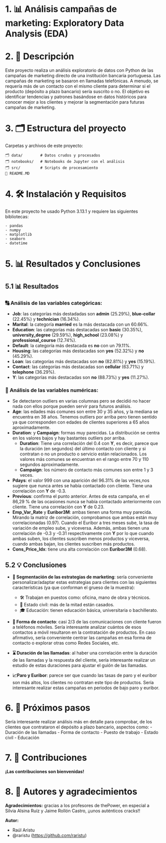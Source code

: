 # **1. 📊 Análisis campañas de marketing: Exploratory Data Analysis (EDA)**


# **2. 📖 Descripción**

Este proyecto realiza un análisis exploratorio de datos con Python de las campañas de marketing directo de una institución bancaria portuguesa. Las campañas de marketing se basaron en llamadas telefónicas. A menudo, se requería más de un contacto con el mismo cliente para determinar si el producto (depósito a plazo bancario) sería suscrito o no. El objetivo es identificar tendencias y patrones basándose en datos históricos para conocer mejor a los clientes y mejorar la segmentación para futuras campañas de marketing.

# **3. 🗂️ Estructura del proyecto**

Carpetas y archivos de este proyecto:

    🗂️ data/        # Datos crudos y procesados
    🗂️ notebooks/   # Notebooks de Jupyter con el análisis
    🗂️ src/         # Scripts de procesamiento
    📃 README.MD

# **4. 🛠️ Instalación y Requisitos**

En este proyecto he usado Python 3.13.1 y requiere las siguientes bibliotecas:

    - pandas
    - numpy
    - matplotlib
    - seaborn
    - datetime

# **5. 📊 Resultados y Conclusiones**

## **5.1 📊 Resultados**

### 🔠 **Análisis de las variables categóricas:**

- **Job**:  las categorías más destadadas son **admin** (25.29%), **blue-collar** (22.45%) y **technician** (16.34%).
- **Marital**: la categoría **married** es la más destacada con un 60.66%.
- **Education**: las categorías más destacadas son **basic** (30.35%), **university_degree** (29.59%), **high_school** (23.08%) y **professional_course** (12.74%).
- **Default**: la categoría más destacada es **no** con un 79.11%.
- **Housing**: las categorías más destacadas son **yes** (52.32%) y **no** (45.29%).
- **Loan**: las categorías más destacadas son **no** (82.81%) y **yes** (15.19%).
- **Contact**: las categorías más destacadas son **cellular** (63.71%) y **telephone** (36.29%).
- **Y**: las categorías más destacadas son **no** (88.73%) y **yes** (11.27%).

### 🔢 **Análisis de las variables numéricas:**

- Se detectaron outliers en varias columnas pero se decidió no hacer nada con ellos porque pueden servir para futuros análisis.
- **Age**: las edades más comunes son entre 30 y 35 años, y la mediana se encuentra en 38 años. Tenemos outliers por arriba pero tienen sentido ya que corresponden con edades de clientes superiores a 65 años aproximadamente.
- **Duration**: y **Campaign**: formas muy parecidas. La distribución se centra en los valores bajos y hay bastantes outliers por arriba. 
    -  **Duration**: Tiene una correlación del 0.4 con **Y**, es decir, parece que la duración (en segundos) del último contacto con cliente y si contratan o no un producto o servicio están relacionados. Los valores más comunes se encuentran en el rango entre 70 y 110 segundos aproximadamente.
    - **Campaign**: los número de contacto más comunes son entre 1 y 3 veces.
- **Pdays**: el valor 999 con una aparición del 96.31% de las veces,nos sugiere que nunca antes se había contactado con cliente. Tiene una correlación con **Y** de -0.3.
- **Previous**: confirma el punto anterior. Antes de esta campaña, en el 86,29 % de las ocasiones nunca se había contactado anteriormente con cliente. Tiene una correlación con **Y** de 0.23.
- **Emp_Var_Rate** y **Euribor3M**: ambas tienen una forma muy parecida. Mirando la matriz de correlación, comprobamos que ambas están muy correlacionadas (0.97). Cuando el Euribor a tres meses sube, la tasa de variación de empleo sube, y viceversa. Además, ambas tienen una correlación de -0.3 y -0.31 respectivamente con **Y** por lo que cuando ambas suben, los clientes suscriben menos productos y viceversa, cuando ambas bajan, los clientes suscriben más productos.
- **Cons_Price_Idx**: tiene una alta correlación con **Euribor3M** (0.68).

## **5.2 💡 Conclusiones**

- **🎯 Segmentación de las estrategias de marketing**: sería conveniente personalizar/adaptar estas estrategias para clientes con las siguientes características (ya que conforman el grueso de la muestra):
    - 🛠️ Trabajan en puestos como: oficina, mano de obra y técnicos.
    - 💍 Estado civil: más de la mitad están casados.
    - 🎓 Educación: tienen educación básica, universitaria o bachillerato.

- **📱 Forma de contacto**: casi 2/3 de las comunicaciones con cliente fueron a teléfonos móviles. Sería interesante analizar cuántos de esos contactos a móvil resultaron en la contratación de productos. En caso afirmativo, sería conveniente centrar las campañas en esa forma de contacto o explorar otras como Redes Sociales, etc.

- **⌛ Duración de las llamadas**: al haber una correlación entre la duración de las llamadas y la respuesta del cliente, sería interesante realizar un estudio de estas duraciones para ajustar el guión de las llamadas.

- **📈Paro y Euribor**: parece ser que cuando las tasas de paro y el euribor son más altos, los clientes no contratan este tipo de productos. Sería interesante realizar estas campañas en periodos de bajo paro y euribor.

# **6. 🔄 Próximos pasos**

Sería interesante realizar análisis más en detalle para comprobar, de los clientes que contrataron el depósito a plazo bancario, aspectos como:
    - Duración de las llamadas
    - Forma de contacto
    - Puesto de trabajo
    - Estado civil
    - Educación

# **7. 🤝 Contribuciones**

**¡Las contribuciones son bienvenidas!**

# **8. 👏 Autores y agradecimientos** 

**Agradecimientos:** gracias a los profesores de thePower, en especial a Silvia Alsina Ruíz y Jaime Rollón Castro, ¡¡unos auténticos cracks!!

**Autor:**
  - Raúl Aristu
  - @raristu (https://github.com/raristu)

